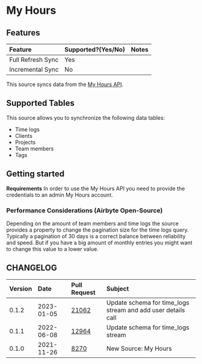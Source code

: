 # My Hours

## Features

| Feature | Supported?\(Yes/No\) | Notes |
| :--- | :--- | :--- |
| Full Refresh Sync | Yes |  |
| Incremental Sync | No |  |

This source syncs data from the [My Hours API](https://documenter.getpostman.com/view/8879268/TVmV4YYU).

## Supported Tables

This source allows you to synchronize the following data tables:

* Time logs
* Clients
* Projects
* Team members
* Tags

## Getting started

**Requirements**
In order to use the My Hours API you need to provide the credentials to an admin My Hours account.

### Performance Considerations (Airbyte Open-Source)

Depending on the amount of team members and time logs the source provides a property to change the pagination size for the time logs query. Typically a pagination of 30 days is a correct balance between reliability and speed. But if you have a big amount of monthly entries you might want to change this value to a lower value.


## CHANGELOG

| Version | Date       | Pull Request                                           | Subject |
| :------ | :--------- | :----------------------------------------------------- | :------ |
| 0.1.2   | 2023-01-05 | [21062](https://github.com/airbytehq/airbyte/pull/21062) | Update schema for time_logs stream and add user details call |
| 0.1.1   | 2022-06-08 | [12964](https://github.com/airbytehq/airbyte/pull/12964) | Update schema for time_logs stream |
| 0.1.0   | 2021-11-26 | [8270](https://github.com/airbytehq/airbyte/pull/8270) | New Source: My Hours |
